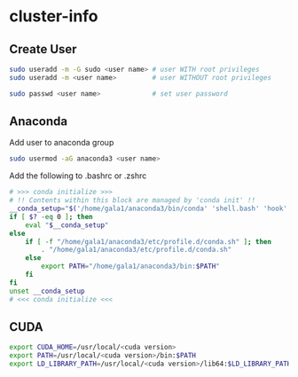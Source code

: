 # cluster-info

## Create User

```bash
sudo useradd -m -G sudo <user name> # user WITH root privileges
sudo useradd -m <user name>         # user WITHOUT root privileges

sudo passwd <user name>             # set user password
```

## Anaconda

Add user to anaconda group

```bash
sudo usermod -aG anaconda3 <user name>
```

Add the following to .bashrc or .zshrc
```bash
# >>> conda initialize >>>
# !! Contents within this block are managed by 'conda init' !!
__conda_setup="$('/home/gala1/anaconda3/bin/conda' 'shell.bash' 'hook' 2> /dev/null)"
if [ $? -eq 0 ]; then
    eval "$__conda_setup"
else
    if [ -f "/home/gala1/anaconda3/etc/profile.d/conda.sh" ]; then
        . "/home/gala1/anaconda3/etc/profile.d/conda.sh"
    else
        export PATH="/home/gala1/anaconda3/bin:$PATH"
    fi
fi
unset __conda_setup
# <<< conda initialize <<<
```

## CUDA

```bash
export CUDA_HOME=/usr/local/<cuda version>
export PATH=/usr/local/<cuda version>/bin:$PATH
export LD_LIBRARY_PATH=/usr/local/<cuda version>/lib64:$LD_LIBRARY_PATH
```

